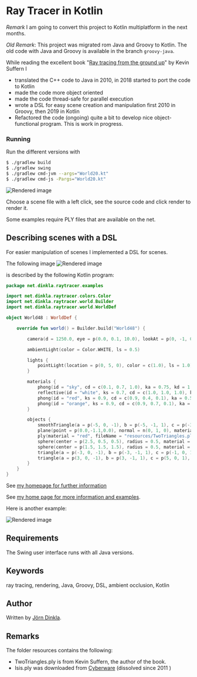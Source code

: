 # Ray Tracer in Kotlin

*Remark* I am going to convert this project to Kotlin multiplatform in the next months. 

*Old Remark*: This project was migrated rom Java and Groovy to Kotlin. The old code with Java and 
Groovy is available in the branch `groovy-java`. 



While reading the excellent book
"[Ray tracing from the ground up](http://www.raytracegroundup.com/)"
by Kevin Suffern I

* translated the C++ code to Java in 2010, in 2018 started to port the code to Kotlin
* made the code more object oriented
* made the code thread-safe for parallel execution
* wrote a DSL for easy scene creation and manipulation first 2010 in Groovy, then 2019 in Kotlin
* Refactored the code (ongoing) quite a bit to develop nice object-functional program. This is work in progress.

### Running

Run the different versions with

```bash
$ ./gradlew build
$ ./gradlew swing
$ ./gradlew cmd-jvm --args="World20.kt"
$ ./gradlew cmd-js -Pargs="World20.kt"
```

![Rendered image](https://jdinkla.github.io/images/FromTheGroundUpRaytracerGUI.png)

Choose a scene file with a left click, see the source code and click render to render it.

Some examples require PLY files that are available on the net.

## Describing scenes with a DSL

For easier manipulation of scenes I implemented a DSL for scenes.

The following image
![Rendered image](https://jdinkla.github.io/images/rendered/BasicExample.png)

is described by the following Kotlin program: 

```kotlin
package net.dinkla.raytracer.examples

import net.dinkla.raytracer.colors.Color
import net.dinkla.raytracer.world.Builder
import net.dinkla.raytracer.world.WorldDef

object World48 : WorldDef {

    override fun world() = Builder.build("World48") {

        camera(d = 1250.0, eye = p(0.0, 0.1, 10.0), lookAt = p(0, -1, 0))

        ambientLight(color = Color.WHITE, ls = 0.5)

        lights {
            pointLight(location = p(0, 5, 0), color = c(1.0), ls = 1.0)
        }

        materials {
            phong(id = "sky", cd = c(0.1, 0.7, 1.0), ka = 0.75, kd = 1.0)
            reflective(id = "white", ks = 0.7, cd = c(1.0, 1.0, 1.0), ka = 0.5, kd = 0.75, exp = 2.0)
            phong(id = "red", ks = 0.9, cd = c(0.9, 0.4, 0.1), ka = 0.5, kd = 0.75, exp = 10.0)
            phong(id = "orange", ks = 0.9, cd = c(0.9, 0.7, 0.1), ka = 0.5, kd = 0.75, exp = 10.0)
        }

        objects {
            smoothTriangle(a = p(-5, 0, -1), b = p(-5, -1, 1), c = p(-3, 0, 1), material = "orange")
            plane(point = p(0.0,-1.1,0.0), normal = n(0, 1, 0), material = "white")
            ply(material = "red", fileName = "resources/TwoTriangles.ply")
            sphere(center = p(2.5, 0.5, 0.5), radius = 0.5, material = "orange")
            sphere(center = p(1.5, 1.5, 1.5), radius = 0.5, material = "sky")
            triangle(a = p(-3, 0, -1), b = p(-3, -1, 1), c = p(-1, 0, 1), material = "orange")
            triangle(a = p(3, 0, -1), b = p(3, -1, 1), c = p(5, 0, 1), material = "orange")
        }
    }
}
```

See [my homepage for further information](http://dinkla.net/de/programming/groovy-rendering.html)

See [my home page for more information and examples](https://jdinkla.github.io/software-development/2015/07/08/ray-tracing-with-groovy-and-java.html).

Here is another example:

![Rendered image](https://jdinkla.github.io/images/rendered/VariousObjectsWithReflections.png)

## Requirements

The Swing user interface runs with all Java versions.

## Keywords

ray tracing, rendering, Java, Groovy, DSL, ambient occlusion, Kotlin

## Author

Written by [Jörn Dinkla](http://www.dinkla.net).

## Remarks

The folder resources contains the following:

* TwoTriangles.ply is from Kevin Suffern, the author of the book.
* Isis.ply was downloaded from [Cyberware](http://cyberware.com/) (dissolved since 2011 )

